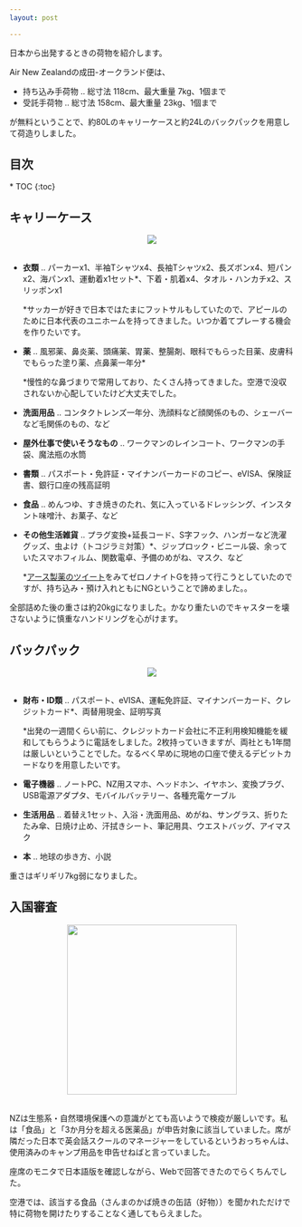 ```yaml
---
layout: post

---
```


日本から出発するときの荷物を紹介します。

Air New Zealandの成田-オークランド便は、

- 持ち込み手荷物 .. 総寸法 118cm、最大重量 7kg、1個まで
- 受託手荷物 .. 総寸法 158cm、最大重量 23kg、1個まで

が無料ということで、約80Lのキャリーケースと約24Lのバックパックを用意して荷造りしました。

<h2>目次</h2>
<nav class="toc" markdown="1">
* TOC
{:toc}
</nav>

## キャリーケース

<div style="text-align: center">
    <img src="../../../image/packing_cc.png"><br>
</div><br>

- **衣類** .. パーカーx1、半袖Tシャツx4、長袖Tシャツx2、長ズボンx4、短パンx2、海パンx1、運動着x1セット*、下着・肌着x4、タオル・ハンカチx2、スリッポンx1

  *サッカーが好きで日本ではたまにフットサルもしていたので、アピールのために日本代表のユニホームを持ってきました。いつか着てプレーする機会を作りたいです。



- **薬** .. 風邪薬、鼻炎薬、頭痛薬、胃薬、整腸剤、眼科でもらった目薬、皮膚科でもらった塗り薬、点鼻薬一年分*

  *慢性的な鼻づまりで常用しており、たくさん持ってきました。空港で没収されないか心配していたけど大丈夫でした。



- **洗面用品** .. コンタクトレンズ一年分、洗顔料など顔関係のもの、シェーバーなど毛関係のもの、など



- **屋外仕事で使いそうなもの** .. ワークマンのレインコート、ワークマンの手袋、魔法瓶の水筒



- **書類** .. パスポート・免許証・マイナンバーカードのコピー、eVISA、保険証書、銀行口座の残高証明



- **食品** .. めんつゆ、すき焼きのたれ、気に入っているドレッシング、インスタント味噌汁、お菓子、など



- **その他生活雑貨** .. プラグ変換+延長コード、S字フック、ハンガーなど洗濯グッズ、虫よけ（トコジラミ対策）*、ジップロック・ビニール袋、余っていたスマホフィルム、関数電卓、予備のめがね、マスク、など

  *[アース製薬のツイート](https://x.com/EarthOfficialJP/status/1730431512892576113?s=20)をみてゼロノナイトGを持って行こうとしていたのですが、持ち込み・預け入れともにNGということで諦めました。。



全部詰めた後の重さは約20kgになりました。かなり重たいのでキャスターを壊さないように慎重なハンドリングを心がけます。

## バックパック

<div style="text-align: center">
    <img src="../../../image/packing_bp.png"><br>
</div><br>

- **財布・ID類** .. パスポート、eVISA、運転免許証、マイナンバーカード、クレジットカード*、両替用現金、証明写真

  *出発の一週間くらい前に、クレジットカード会社に不正利用検知機能を緩和してもらうように電話をしました。2枚持っていきますが、両社とも1年間は厳しいということでした。なるべく早めに現地の口座で使えるデビットカードなりを用意したいです。



- **電子機器** .. ノートPC、NZ用スマホ、ヘッドホン、イヤホン、変換プラグ、USB電源アダプタ、モバイルバッテリー、各種充電ケーブル



- **生活用品** .. 着替え1セット、入浴・洗面用品、めがね、サングラス、折りたたみ傘、日焼け止め、汗拭きシート、筆記用具、ウエストバッグ、アイマスク



- **本** .. 地球の歩き方、小説



重さはギリギリ7kg弱になりました。

## 入国審査

<div style="text-align: center">
    <img src="../../../image/immigr_doc.png" width="300"><br>
</div><br>

NZは生態系・自然環境保護への意識がとても高いようで検疫が厳しいです。私は「食品」と「3か月分を超える医薬品」が申告対象に該当していました。席が隣だった日本で英会話スクールのマネージャーをしているというおっちゃんは、使用済みのキャンプ用品を申告せねばと言っていました。

座席のモニタで日本語版を確認しながら、Webで回答できたのでらくちんでした。

空港では、該当する食品（さんまのかば焼きの缶詰（好物））を聞かれただけで特に荷物を開けたりすることなく通してもらえました。
